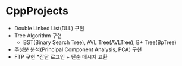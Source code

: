 # CppProjects

* Double Linked List(DLL) 구현
* Tree Algorithm 구현
  * BST(Binary Search Tree), AVL Tree(AVLTree), B+ Tree(BpTree)</div>
* 주성분 분석(Principal Component Analysis, PCA) 구현
* FTP 구현
  *간단 로그인 + 단순 메시지 교환

